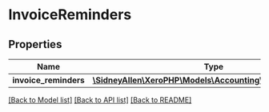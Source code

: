 # InvoiceReminders

## Properties
Name | Type | Description | Notes
------------ | ------------- | ------------- | -------------
**invoice_reminders** | [**\SidneyAllen\XeroPHP\Models\Accounting\InvoiceReminder[]**](InvoiceReminder.md) |  | [optional] 

[[Back to Model list]](../README.md#documentation-for-models) [[Back to API list]](../README.md#documentation-for-api-endpoints) [[Back to README]](../README.md)



